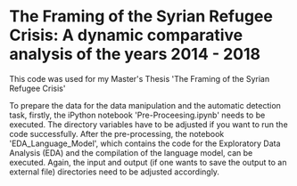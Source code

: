 # The Framing of the Syrian Refugee Crisis: A dynamic comparative analysis of the years 2014 - 2018

This code was used for my Master's Thesis 'The Framing of the Syrian Refugee Crisis'

To prepare the data for the data manipulation and the automatic detection task, firstly, the iPython notebook 'Pre-Proceesing.ipynb' needs to be executed. The directory variables have to be adjusted if you want to run the code successfully. After the pre-processing, the notebook 'EDA_Language_Model', which contains the code for the Exploratory Data Analysis (EDA) and the compilation of the language model, can be executed. Again, the input and output (if one wants to save the output to an external file) directories need to be adjusted accordingly. 

